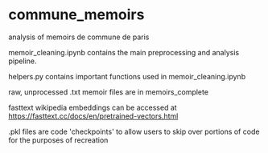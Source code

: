 # commune_memoirs
analysis of memoirs de commune de paris

memoir_cleaning.ipynb contains the main preprocessing and analysis pipeline.

helpers.py contains important functions used in memoir_cleaning.ipynb

raw, unprocessed .txt memoir files are in memoirs_complete

fasttext wikipedia embeddings can be accessed at https://fasttext.cc/docs/en/pretrained-vectors.html

.pkl files are code 'checkpoints' to allow users to skip over portions of code for the purposes of recreation

